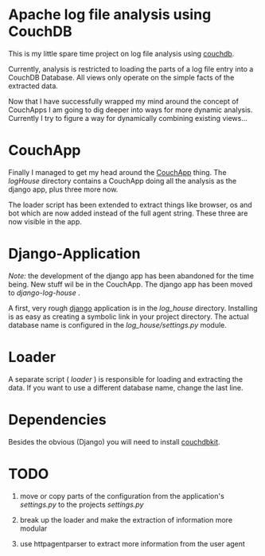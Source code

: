 # Apache log file analysis using CouchDB

This is my little spare time project on log file analysis using [couchdb][cdb].

Currently, analysis is restricted to loading the parts of a log file entry
into a CouchDB Database. All views only operate on the simple facts of the
extracted data.

Now that I have successfully wrapped my mind around the concept of CouchApps I
am going to dig deeper into ways for more dynamic analysis. Currently I try to
figure a way for dynamically combining existing views...

# CouchApp

Finally I managed to get my head around the [CouchApp][couchapp] thing. The
*logHouse* directory contains a CouchApp doing all the analysis as the django
app, plus three more now.

The loader script has been extended to extract things like browser, os and bot
which are now added instead of the full agent string. These three are now
visible in the app.

[couchapp]: http://github.com/couchapp/couchapp

# Django-Application

*Note:* the development of the django app has been abandoned for the time
being. New stuff wil be in the CouchApp. The django app has been moved to
*django-log-house* .

A first, very rough [django][dj] application is in the *log_house* directory.
Installing is as easy as creating a symbolic link in your project directory.
The actual database name is configured in the *log_house/settings.py* module.

# Loader

A separate script ( *loader* ) is responsible for loading and extracting the
data. If you want to use a different database name, change the last line.

# Dependencies

Besides the obvious (Django) you will need to install [couchdbkit][cdbkit].

# TODO

 1. move or copy parts of the configuration from the application's
     *settings.py* to the projects *settings.py*

 2. break up the loader and make the extraction of information more modular

 3. use httpagentparser to extract more information from the user agent

[cdb]: http://couchdb.apache.org
[dj]: http://www.djangoproject.com
[cdbkit]: http://www.couchdbkit.com
